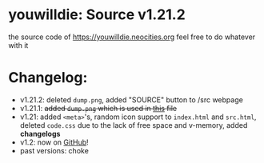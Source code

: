 # youwilldie: Source v1.21.2
the source code of https://youwilldie.neocities.org feel free to do whatever with it
# Changelog:
 * v1.21.2: deleted `dump.png`, added "SOURCE" button to /src webpage
 * v1.21.1: ~~added `dump.png` which is used in <a href="https://github.com/YOUWILLDIE666/YOUWILLDIE666/blob/main/README.md">this</a> file~~
 * v1.21: added `<meta>`'s, random icon support to `index.html` and `src.html`, deleted `code.css` due to the lack of free space and v-memory, added **changelogs**
 * v1.2: now on <a href="https://github.com/topics/how-to-die">GitHub</a>!
 * past versions: choke
